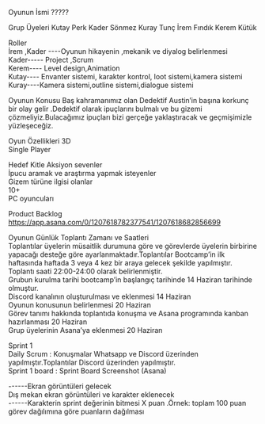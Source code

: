 Oyunun İsmi
?????

Grup Üyeleri 
Kutay Perk
Kader Sönmez
Kuray Tunç
İrem Fındık
Kerem Kütük

Roller        
İrem ,Kader ----Oyunun hikayenin ,mekanik ve diyalog  belirlenmesi         
Kader----- Project ,Scrum      
Kerem---- Level design,Animation     
Kutay---- Envanter sistemi, karakter kontrol, loot sistemi,kamera sistemi       
Kuray----Kamera sistemi,outline sistemi,dialogue sistemi        

Oyunun Konusu
Baş kahramanımız olan Dedektif Austin’in başına korkunç bir olay gelir .Dedektif olarak ipuçlarını bulmalı ve bu gizemi çözmeliyiz.Bulacağımız ipuçları bizi gerçeğe yaklaştıracak ve geçmişimizle yüzleşeceğiz.       

Oyun Özellikleri
3D       
Single Player       

Hedef Kitle 
Aksiyon sevenler       
İpucu aramak ve araştırma yapmak isteyenler           
Gizem türüne ilgisi olanlar        
10+        
PC oyuncuları          

Product Backlog                
https://app.asana.com/0/1207618782377541/1207618682856699           

Oyunun Günlük Toplantı Zamanı ve Saatleri                     
Toplantılar üyelerin müsaitlik durumuna göre ve görevlerde üyelerin birbirine yapacağı desteğe göre ayarlanmaktadır.Toplantılar Bootcamp’in  ilk haftasında haftada 3 veya 4 kez bir araya gelecek şekilde yapılmıştır. Toplantı saati 22:00-24:00 olarak belirlenmiştir.                
Grubun kurulma tarihi bootcamp’in başlangıç tarihinde 14 Haziran tarihinde olmuştur.          
Discord kanalının oluşturulması ve eklenmesi 14 Haziran              
Oyunun konusunun belirlenmesi 20 Haziran          
Görev tanımı hakkında toplantıda konuşma ve Asana programında kanban hazırlanması 20 Haziran           
Grup üyelerinin Asana’ya eklenmesi 20 Haziran         

Sprint 1          
Daily Scrum : Konuşmalar Whatsapp ve Discord üzerinden yapılmıştır.Toplantılar Discord üzerinden yapılmıştır.          
Sprint 1 board : Sprint Board Screenshot (Asana)        
 


------Ekran görüntüleri gelecek          
Dış mekan ekran görüntüleri ve karakter eklenecek             
------Karakterin sprint değerinin bitmesi X puan .Örnek: toplam 100 puan görev dağılımına göre puanların dağılması                     

